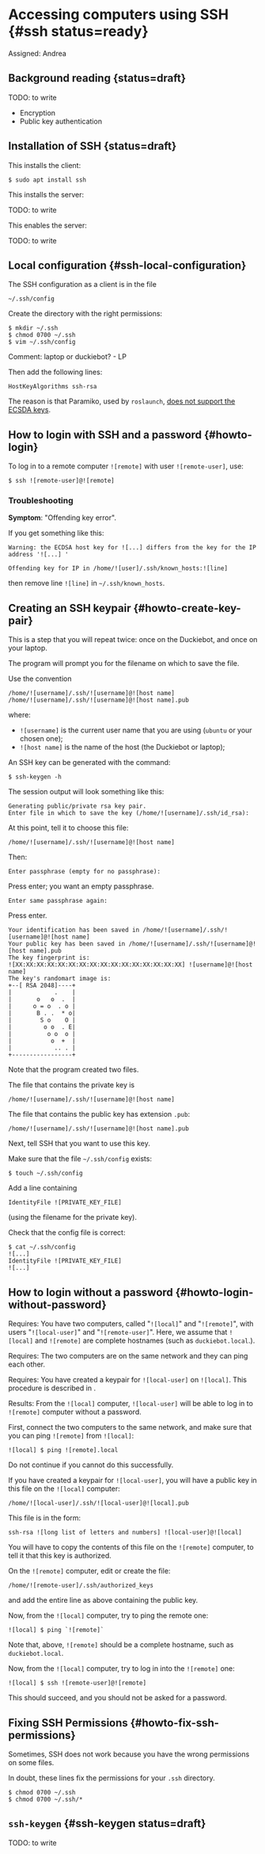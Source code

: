 # Accessing computers using SSH {#ssh status=ready}

Assigned: Andrea

## Background reading {status=draft}

TODO: to write

- Encryption
- Public key authentication


## Installation of SSH {status=draft}

This installs the client:

    $ sudo apt install ssh

This installs the server:

TODO: to write

This enables the server:

TODO: to write

## Local configuration {#ssh-local-configuration}

The SSH configuration as a client is in the file

    ~/.ssh/config

Create the directory with the right permissions:

    $ mkdir ~/.ssh
    $ chmod 0700 ~/.ssh
    $ vim ~/.ssh/config

Comment: laptop or duckiebot? - LP

Then add the following lines:

    HostKeyAlgorithms ssh-rsa

The reason is that Paramiko, used by `roslaunch`,
[does not support the ECSDA keys][bug].

[bug]: https://answers.ros.org/question/41446/a-is-not-in-your-ssh-known_hosts-file/




## How to login with SSH and a password {#howto-login}

To log in to a remote computer `![remote]` with user `![remote-user]`, use:

    $ ssh ![remote-user]@![remote]

### Troubleshooting

**Symptom**: "Offending key error".

If you get something like this:

    Warning: the ECDSA host key for ![...] differs from the key for the IP address '![...] '

    Offending key for IP in /home/![user]/.ssh/known_hosts:![line]

then remove line `![line]` in `~/.ssh/known_hosts`.


## Creating an SSH keypair {#howto-create-key-pair}

This is a step that you will repeat twice: once on the Duckiebot, and once on your laptop.

The program will prompt you for the filename on which to save the file.

Use the convention

    /home/![username]/.ssh/![username]@![host name]
    /home/![username]/.ssh/![username]@![host name].pub

where:

- `![username]` is the current user name that you are using (`ubuntu` or your chosen one);
- `![host name]` is the name of the host (the Duckiebot or laptop);


An SSH key can be generated with the command:

    $ ssh-keygen -h

 <!--
So when you do this on the robot, use

    /home/![ubuntu]/.ssh/![username]@![robot name]

and when doing it on the laptop, use the file name:

    /home/![username]/.ssh/![username]@![laptop name] -->

The session output will look something like this:

    Generating public/private rsa key pair.
    Enter file in which to save the key (/home/![username]/.ssh/id_rsa):

At this point, tell it to choose this file:

    /home/![username]/.ssh/![username]@![host name]

Then:

    Enter passphrase (empty for no passphrase):

Press enter; you want an empty passphrase.

    Enter same passphrase again:

Press enter.

    Your identification has been saved in /home/![username]/.ssh/![username]@![host name]
    Your public key has been saved in /home/![username]/.ssh/![username]@![host name].pub
    The key fingerprint is:
    ![XX:XX:XX:XX:XX:XX:XX:XX:XX:XX:XX:XX:XX:XX:XX:XX] ![username]@![host name]
    The key's randomart image is:
    +--[ RSA 2048]----+
    |            .    |
    |       o   o  .  |
    |      o = o  . o |
    |       B . .  * o|
    |        S o    O |
    |         o o  . E|
    |          o o  o |
    |           o  +  |
    |            .. . |
    +-----------------+


Note that the program created two files.

The file that contains the private key is

    /home/![username]/.ssh/![username]@![host name]

The file that contains the public key has extension `.pub`:

    /home/![username]/.ssh/![username]@![host name].pub

Next, tell SSH that you want to use this key.

Make sure that the file `~/.ssh/config` exists:

    $ touch ~/.ssh/config

Add a line containing

    IdentityFile ![PRIVATE_KEY_FILE]

(using the filename for the private key).

Check that the config file is correct:

    $ cat ~/.ssh/config
    ![...]
    IdentityFile ![PRIVATE_KEY_FILE]
    ![...]


## How to login without a password {#howto-login-without-password}


<div class='requirements' markdown='1'>

Requires: You have two computers, called "`![local]`" and "`![remote]`",
  with users "`![local-user]`" and "`![remote-user]`". Here, we assume that `![local]` and `![remote]` are complete hostnames (such as `duckiebot.local`.).

Requires: The two computers are on the same network and they can ping each other.

Requires: You have created a keypair for `![local-user]` on `![local]`.
This procedure is described in [](#howto-create-key-pair).

Results: From the `![local]` computer, `![local-user]` will be able to log in to
  `![remote]` computer without a password.

</div>

First, connect the two computers to the same network, and make sure that you
can ping `![remote]` from `![local]`:

    ![local] $ ping ![remote].local

Do not continue if you cannot do this successfully.

If you have created a keypair for `![local-user]`, you will have a public key
in this file on the `![local]` computer:

    /home/![local-user]/.ssh/![local-user]@![local].pub

This file is in the form:

    ssh-rsa ![long list of letters and numbers] ![local-user]@![local]

You will have to copy the contents of this file on the `![remote]` computer,
to tell it that this key is authorized.

On the `![remote]` computer, edit or create the file:

    /home/![remote-user]/.ssh/authorized_keys

and add the entire line as above containing the public key.

Now, from the `![local]` computer, try to ping the remote one:

    ![local] $ ping `![remote]`

Note that, above, `![remote]` should be a complete hostname, such as `duckiebot.local`.

Now, from the `![local]` computer, try to log in into the `![remote]` one:

    ![local] $ ssh ![remote-user]@![remote]

This should succeed, and you should not be asked for a password.

## Fixing SSH Permissions {#howto-fix-ssh-permissions}

Sometimes, SSH does not work because you have the wrong permissions on some
files.

In doubt, these lines fix the permissions for your `.ssh` directory.

    $ chmod 0700 ~/.ssh
    $ chmod 0700 ~/.ssh/*



## `ssh-keygen` {#ssh-keygen status=draft}

TODO: to write
